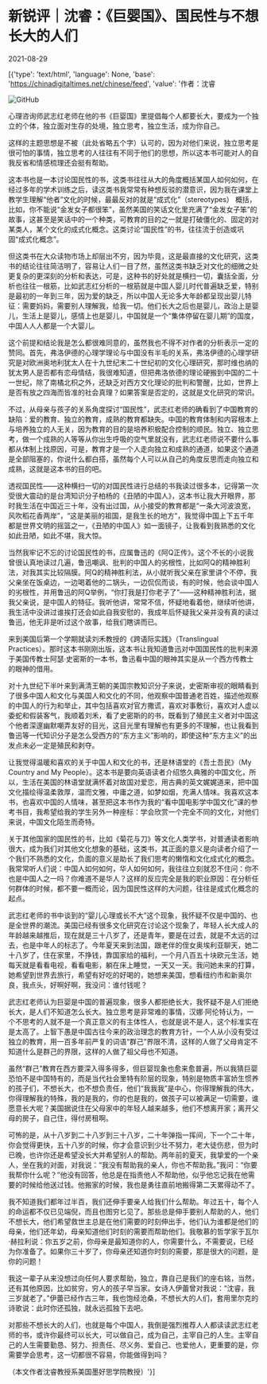 # 新锐评｜沈睿：《巨婴国》、国民性与不想长大的人们

2021-08-29

[{'type': 'text/html', 'language': None, 'base': 'https://chinadigitaltimes.net/chinese/feed', 'value': '作者：沈睿

![GitHub](https://chinadigitaltimes.net/chinese/files/2020/04/屏幕快照-2020-04-14-下午12.09.11.png)

心理咨询师武志红老师在他的书《巨婴国》里提倡每个人都要长大，要成为一个独立的个体，独立面对生存的处境，独立思考，独立生活，成为你自己。

这样的主题思想是不被（此处省略五个字）认可的，因为对他们来说，独立思考是很可怕的事情，独立思考的人往往有不同于他们的思想，所以这本书可能对人的自我反省和情感梳理还会挺有帮助。

这本书也是一本讨论国民性的书，这类书往往从大的角度概括某国人如何如何，在经过多年的学术训练之后，读这类书我常常有种想反驳的潜意识，因为我在课堂上教学生理解“他者”文化的时候，最最反对的就是“成式化”（stereotypes） 概括，比如，你不能说“金发女子都很笨”，虽然美国的笑话文化里充满了“金发女子笨”的故事，这甚至是笑话中的一个种类，可教育的目的之一就是打破僵化的、固定的对某类人，某个文化的成式化概念。这类讨论“国民性”的书，往往流于创造或巩固“成式化概念”。

但这类书在大众读物市场上却层出不穷，因为毕竟，这是最直接的文化研究，这类书的结论往往简洁明了，容易让人们一目了然，虽然这类书缺乏对文化的细微之处更复杂的更深刻的分析和表达，可是，这种书的好处就是横扫一切，囊括全面，分析也往往一根筋，比如武志红分析的一根筋就是中国人婴儿时代普遍缺乏爱，特别是最初的一年到三年，因为爱的缺乏，所以中国人无论多大年龄都呈现出婴儿特征：需要妈妈，需要别人理解我，给我一切。他们长大之后也是婴儿，政治上是婴儿，生活上是婴儿，感情上也是婴儿，中国就是一个“集体停留在婴儿期”的国度，中国人人人都是一个大婴儿。

这个前提和结论我是怎么都很难同意的，虽然我也不得不对作者的分析表示一定的赞同。首先，弗洛伊德的心理学理论与中国没有半毛的关系，弗洛伊德的心理学研究是对欧洲奥地利犹太人在十九世纪末二十世纪初的文化心理研究，那时维也纳的犹太男人是否都有恋母情结，我很难知道，但把弗洛依德的理论硬搬到中国的二十一世纪，除了南橘北枳之外，还缺乏对西方文化理论的批判和警醒，比如，世界上是否有放之四海而皆准的社会真理？如果答案是否定的，这就是文化研究的常识。

不过，从母亲与孩子的关系角度探讨“国民性”，武志红老师的确看到了中国教育的缺陷：爱的教育、独立的教育，成熟的教育都缺失。中国的教育体制和内容根本上与培养独立的人无关，因为教育的目的是培养积极配合控制的顺民。独立、独立思考，做一个成熟的人等等从你出生呼吸的空气里就没有，武志红老师说不要什么事都从体制上找原因，可是，教育才是一个人走向独立和成熟的通道，如果这个通道是全部阻塞的，你说什么都白搭，虽然每个人可以从自己的角度反思而走向独立和成熟，这就是这本书的目的吧。

透视国民性——这种横扫一切的对国民性进行总结的书我读过很多本，记得第一次受很大震动的是台湾知识分子柏杨的《丑陋的中国人》，这本书让我大开眼界，那时我生活在中国近三十年，没有出过国，从小接受的教育都是“一条大河波浪宽，风吹稻花香两岸”，“这是美丽的祖国，是我生长的地方“，我觉得中国上下五千年都是世界文明的摇篮之一，《丑陋的中国人》如一面镜子，让我看到我熟悉的文化如此丑陋，如此不堪，我大惊。

当然我牢记不忘的讨论国民性的书，应属鲁迅的《阿Q正传》。这个不长的小说我曾很认真地读过几遍，鲁迅嘲讽、批判的中国人的劣根性，比如阿Q的精神胜利法，对我其实比较隔膜。阿Q的精神胜利法，从小就听我父亲在家里讲个不停，我父亲坐在饭桌边，一边喝着他的二锅头，一边侃侃而谈，有的时候，他会谈中国人的劣根性，并用鲁迅的阿Q举例，“你打我是打你老子了”——这种精神胜利法，据我父亲说，是中国人的特征。我听他讲，常常不信，怀疑地看着他，继续听他讲，我生活中没讲过谁挨打还会如此自我安慰的，我成年后怀疑我父亲并没有真的读过鲁迅，他无非是听过这个故事，给我们瞎讲而已。

来到美国后第一个学期就读刘禾教授的《跨语际实践》（Translingual Practices）。那时这本书刚刚出版，这本书让我知道鲁迅对中国国民性的批判来源于美国传教士阿瑟·史密斯的一本书，鲁迅看中国的眼神其实是从一个西方传教士的眼神的借用。

对十九世纪下半叶来到满清王朝的美国宗教知识分子来说，史密斯审视的眼睛看到了很多中国人和文化与美国人和文化的不同，他观察中国普通老百姓，描述他观察的中国人的行为和举止，其中包括喜欢对官方撒谎，喜欢对事敷衍，喜欢对人虚以委蛇和假装客气，我顺着刘禾，看了史密斯的的书，既看到了殖民主义者对中国这个他者深邃幽默嘲弄友好的目光，这目光里有理解也有更多的不理解，也让我看到鲁迅等一代知识分子是怎么受西方的“东方主义”影响的，即使这种“东方主义”的出发点未必一定是殖民和剥夺。

让我觉得温暖和喜欢的关于中国人和文化的书，还是林语堂的《吾土吾民》（My Country and My People）。这本书是要向英语读者介绍悠久典雅的中国文化，所以，生活在美国的林语堂就满怀着对故国对爱恋，用古典的英文娓娓道来，把中国文化描绘得温柔敦厚，温而文雅，中庸之道，如梦如烟，充满人情味。我喜欢这本书，也喜欢中国的人情味，甚至把这本书作为我的“看中国电影学中国文化”课的参考书目，我希望给我的学生另外一种座标：学会欣赏一个完全不同的文化，对他们来说，中国文化陌生而奇特。

关于其他国家的国民性的书，比如《菊花与刀》等文化人类学书，对普通读者影响很大，成为我们对其他文化想象的基础，这类书，其正面的意义是向读者介绍了一个我们不熟悉的文化，负面的意义是助长了我们思考的懒惰和文化成式化的概念。我常常听人们说：中国人如何如何，华人如何如何，我往往立刻就忍不住问：你不也是中国人之一吗？你难道不是华人？这样的反应完全是我的职业原因：在分析任何群体的时候，都不要一概而论，因为国民性这样的大问题，往往是成式化概念的起点。

武志红老师的书中谈到的“婴儿心理或长不大”这个现象，我怀疑不仅是中国的、也是全世界的潮流。美国已经有很多文化研究在讨论这个现象了，年轻人长大成人的年龄越来越推后，现在就是三十八岁了，还是青年，要是在过去，就是不太远的过去，也是中年人的标志了。今年夏天来到法国，跟老伴的侄女奥埃利亚聊天，她二十八岁了，住在家里，不挣钱，靠国家给的福利，一个月八百五十块欧元生活，她每天就是看看电视，看看电影，躺在床上睡觉，一天又一天。我问她未来的打算，她希望到世界去旅行，希望有好吃的好喝的，她想来美国，想看纽约市和新奥尔良，我点头，好啊好啊，我没问：谁付钱呢？

武志红老师认为巨婴是中国的普遍现象，很多人都拒绝长大，我怀疑不是人们拒绝长大，是人们不知道怎么长大。独立思考是非常难的事情，汉娜·阿伦特认为，一个不思考的人就不是一个真正意义的有主体性人，也就是说不是人，这个标准实在是太高了。上智下愚是中国古往今来的政治理念的教育方针，一个人从小没有受过独立的教育，用一百多年前严复的词语“群己”界限不清，这样的人做了父母肯定不知道什么是群己的界限，这样的人做了祖父母也不知道。

虽然“群己”教育在西方要深入得多得多，但巨婴现象也愈来愈普遍，所以我猜巨婴恐怕不是中国特有的，而是当代社会里特有阶层的现象，特别是物质丰富娇生惯养的孩子们，不想长大，也不想负责任，他们“我我我”是中心，你得理解我的伟大，你得理解我的特殊，我的是我的，你的也是我的，做孩子可以被满足一切需要，谁愿意长大呢？美国据说住在父母家中的年轻人越来越多，他们不想离开家；离开父母的房子，自己住，得付房租啊。

可怖的是，从十八岁到二十八岁到三十八岁，二十年弹指一挥间，下一个二十年，你会觉得更快，五十八岁的时候，你才会意识到少壮不努力，老大徒伤悲，但为时已晚，也许你还是希望没长大并希望别人的帮助。两年前的夏天，我挚爱的一个亲人，坐在我的对面，对我说：“我没有帮助我的亲人，你也不帮助我。”我问：“你要我帮你什么呢？”他没有回答，他总是在指责他人不帮助他，似乎他忘记我在他需要的时候给他送过钱。他搬家的时候，我也是勇往直前地搬得第二天累得动不了。

我不知道我们都年过半百，我们还伸手要亲人给我们什么帮助。年过五十，每个人的命运都不仅已见端倪，而且也图穷匕见了。那些总是伸手要别人帮助的人，他们不想长大，他们希望救世主总是在他们需要的时刻伸出手，他们认为谁都是他们的母亲，他们还年幼，母亲知道他们时刻的需要而帮助他们。我敬慕的哲学家于瓦尔·赫拉利说：你五岁之前，你母亲是最知道你的人，你需要什么，不需要说，已经为你准备了。如果你三十岁了，你母亲还知道你时刻的需要，那是很大的问题，是你的问题！

我这一辈子从来没想过向任何人要求帮助，独立，靠自己是我们的座右铭，当然，还有其他原因，比如贫穷，穷人的孩子早当家。女诗人伊蕾曾对我说：“沈睿，我三岁就老了。”伊蕾已经作古三年，我也饱经沧桑，不想长大的人们，套用里尔克的诗歌说：此时你还孤独，就永远孤独下去吧。

对那些不想长大的人们，也就是每个中国人，我倒是强烈推荐人人都读读武志红老师的书，或许你最终可以长大，可以做自己，成为自己，主宰自己的人生。主宰自己的人生需要勤恳、努力、担责任、尽义务、爱自己、也爱他人，更重要的是，你需要学会思考，这一切都很不容易，你能做得到吗？

（本文作者沈睿教授系美国墨好思学院教授）'}]